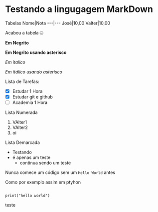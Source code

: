 # Testando a lingugagem MarkDown

Tabelas 
Nome|Nota
---|---
José|10,00
Valter|10,00

Acabou a tabela :zipper_mouth_face:

__Em Negrito__

**Em Negrito usando asterisco**

_Em ìtalico_

*Em itálico usando asterisco*

Lista de Tarefas:
- [x] Estudar 1 Hora
- [x] Estudar git e github
- [ ] Academia 1 Hora

Lista Numerada
1. VAlter1
1. VAlter2
1. oi

Lista Demarcada
* Testando
* é apenas um teste
    * continua sendo um teste

Nunca comece um código sem um `Hello World` antes

Como por exemplo assim em ptyhon

```

print("hello world")

```

teste